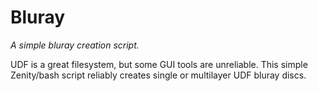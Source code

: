 # Bluray 

*A simple bluray creation script.*

UDF is a great filesystem, but some GUI tools are unreliable.
This simple Zenity/bash script reliably creates single or multilayer UDF bluray discs. 